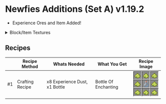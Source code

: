 # Newfies Additions (Set A) v1.19.2

- Experience Ores and Item Added!

<details>
   <summary>Block/Item Textures</summary>
 
<details>
<summary>Experience Dust</summary>

<img src='https://raw.githubusercontent.com/Newfies/Minecraft-Mods/refs/heads/main/Newfies%20Additions/SetA/v1.19.2/imgs/experience_dust.png'>

</details>

<details>
<summary>Experience Ore</summary>

<img src='https://raw.githubusercontent.com/Newfies/Minecraft-Mods/refs/heads/main/Newfies%20Additions/SetA/v1.19.2/imgs/experience_ore.png'>

</details>

<details>
<summary>Deepslate Experience Ore</summary>

<img src='https://raw.githubusercontent.com/Newfies/Minecraft-Mods/refs/heads/main/Newfies%20Additions/SetA/v1.19.2/imgs/deepslate_experience_ore.png.png'>

</details>

</details>

## Recipes

|    | Recipe Method   | Whats Needed                  |  What You Get        | Recipe Image         |
|----|-----------------|-------------------------------|----------------------|----------------------|
| #1 | Crafting Recipe | x8 Experience Dust, x1 Bottle | Bottle Of Enchanting | ![](https://raw.githubusercontent.com/Newfies/Minecraft-Mods/refs/heads/main/Newfies%20Additions/SetA/v1.19.2/imgs/ExperienceBottle.png)